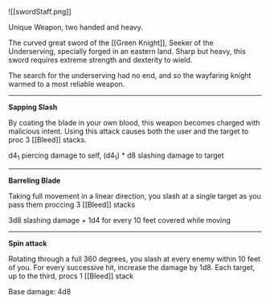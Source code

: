 
![[swordStaff.png]]

Unique Weapon, two handed and heavy. 

The curved great sword of the [[Green Knight]], Seeker of the Underserving, specially forged in an eastern land. Sharp but heavy, this sword requires extreme strength and dexterity to wield.  

The search for the underserving had no end, and so the wayfaring knight warmed to a most reliable weapon.


---

**Sapping Slash**

By coating the blade in your own blood, this weapon becomes charged with malicious intent. Using this attack causes both the user and the target to proc 3 [[Bleed]] stacks.

d4$_1$ piercing damage to self, (d4$_1$) * d8 slashing damage to target

---

**Barreling Blade**

Taking full movement in a linear direction, you slash at a single target as you pass them proccing 3 [[Bleed]] stacks

3d8 slashing damage + 1d4 for every 10 feet covered while moving

---

**Spin attack**

Rotating through a full 360 degrees, you slash at every enemy within 10 feet of you. For every successive hit, increase the damage by 1d8. Each target, up to the third, procs 1 [[Bleed]] stack

Base damage: 4d8

